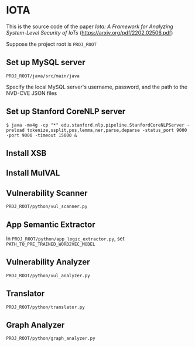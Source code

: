 # IOTA
This is the source code of the paper *Iota: A Framework for Analyzing System-Level Security of IoTs* (https://arxiv.org/pdf/2202.02506.pdf)

Suppose the project root is `PROJ_ROOT`

## Set up MySQL server
`PROJ_ROOT/java/src/main/java`

Specify the local MySQL server's username, password, and the path to the NVD-CVE JSON files

## Set up Stanford CoreNLP server
`$ java -mx4g -cp "*" edu.stanford.nlp.pipeline.StanfordCoreNLPServer -preload tokenize,ssplit,pos,lemma,ner,parse,deparse -status_port 9000 -port 9000 -timeout 15000 &`

## Install XSB

## Install MulVAL

## Vulnerability Scanner
`PROJ_ROOT/python/vul_scanner.py`

## App Semantic Extractor
In `PROJ_ROOT/python/app_logic_extractor.py`, set `PATH_TO_PRE_TRAINED_WORD2VEC_MODEL`

## Vulnerability Analyzer
`PROJ_ROOT/python/vul_analyzer.py`

## Translator
`PROJ_ROOT/python/translator.py`

## Graph Analyzer
`PROJ_ROOT/python/graph_analyzer.py`
